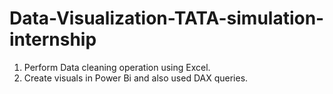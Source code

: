 # Data-Visualization-TATA-simulation-internship

1. Perform Data cleaning operation using Excel.
2. Create visuals in Power Bi and also used DAX queries.
